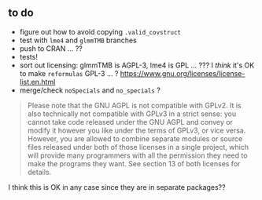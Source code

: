 ## to do

- figure out how to avoid copying `.valid_covstruct`
- test with `lme4` and `glmmTMB` branches
- push to CRAN ... ??
- tests!
- sort out licensing: glmmTMB is AGPL-3, lme4 is GPL ... ??? I *think* it's OK to make `reformulas` GPL-3 ... ? https://www.gnu.org/licenses/license-list.en.html
- merge/check `noSpecials` and `no_specials` ?

> Please note that the GNU AGPL is not compatible with GPLv2. It is also technically not compatible with GPLv3 in a strict sense: you cannot take code released under the GNU AGPL and convey or modify it however you like under the terms of GPLv3, or vice versa. However, you are allowed to combine separate modules or source files released under both of those licenses in a single project, which will provide many programmers with all the permission they need to make the programs they want. See section 13 of both licenses for details.

I think this is OK in any case since they are in separate packages??

